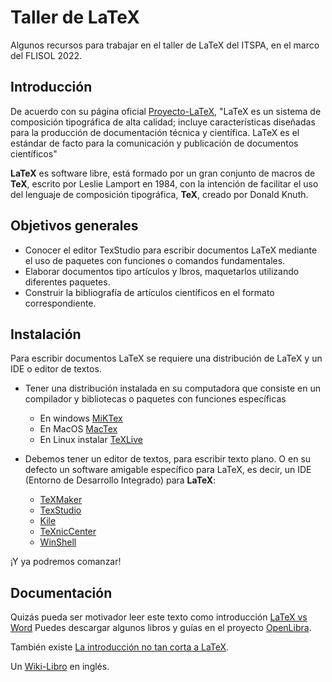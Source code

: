 # Taller de LaTeX
Algunos recursos para trabajar en el taller de LaTeX del ITSPA, en el marco del FLISOL 2022.

## Introducción
De acuerdo con su página oficial [Proyecto-LaTeX](https://www.latex-project.org/), "LaTeX es un sistema de composición tipográfica de alta calidad; incluye características diseñadas para la producción de documentación técnica y científica. LaTeX es el estándar de facto para la comunicación y publicación de documentos científicos"

**LaTeX** es software libre, está formado por un gran conjunto de macros de **TeX**, escrito por Leslie Lamport en 1984, con la intención de facilitar el uso del lenguaje de composición tipográfica, **TeX**, creado por Donald Knuth.

## Objetivos generales
* Conocer el editor TexStudio para escribir documentos LaTeX mediante el uso de paquetes con funciones o comandos fundamentales. 
* Elaborar documentos tipo artículos y lbros, maquetarlos utilizando diferentes paquetes.
* Construir la bibliografía de artículos científicos en el formato correspondiente. 

## Instalación

Para escribir documentos LaTeX se requiere una distribución de LaTeX y un IDE o editor de textos.
* Tener una distribución instalada en su computadora que consiste en un compilador y bibliotecas o paquetes con funciones específicas 
  * En windows [MiKTex](https://miktex.org/download)
  * En MacOS [MacTex](https://tug.org/mactex/)
  * En Linux instalar [TeXLive](https://tug.org/texlive/)

* Debemos tener un editor de textos, para escribir texto plano. O en su defecto un software amigable específico para LaTeX, es decir, un IDE (Entorno de Desarrollo Integrado) para **LaTeX**:
  * [TeXMaker](https://www.xm1math.net/texmaker/) 
  * [TexStudio](https://www.texstudio.org/)
  * [Kile](https://kile.sourceforge.io/)
  * [TeXnicCenter](https://www.texniccenter.org/)
  * [WinShell](http://www.winshell.de/)

¡Y ya podremos comanzar!
 
## Documentación
Quizás pueda ser motivador leer este texto como introducción [LaTeX vs Word](https://github.com/lcarreon/Taller-LaTeX/blob/main/LaTeX%20vs%20Word.md)
Puedes descargar algunos libros y guías en el proyecto [OpenLibra](https://openlibra.com/es/collection/search/term/latex). 

También existe [La introducción no tan corta a LaTeX](http://zelmanov.ptep-online.com/ctan/lshort_spanish.pdf).

Un [Wiki-Libro](https://en.wikibooks.org/wiki/LaTeX) en inglés.
